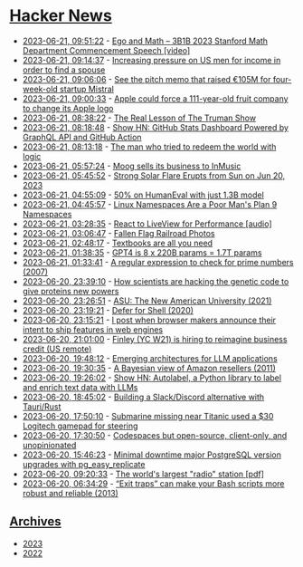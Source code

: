 # [Hacker News](https://kherrick.github.io/hacker-news/)

* [2023-06-21, 09:51:22](https://news.ycombinator.com/item?id=36416490) - [Ego and Math – 3B1B 2023 Stanford Math Department Commencement Speech [video]](https://www.youtube.com/watch?v=z7GVHB2wiyg)
* [2023-06-21, 09:14:37](https://news.ycombinator.com/item?id=36416234) - [Increasing pressure on US men for income in order to find a spouse](https://www.tandfonline.com/doi/full/10.1080/19485565.2023.2220950)
* [2023-06-21, 09:06:06](https://news.ycombinator.com/item?id=36416176) - [See the pitch memo that raised €105M for four-week-old startup Mistral](https://sifted.eu/articles/pitch-deck-mistral)
* [2023-06-21, 09:00:33](https://news.ycombinator.com/item?id=36416131) - [Apple could force a 111-year-old fruit company to change its Apple logo](https://www.androidauthority.com/apple-swiss-fruit-company-change-logo-3336622/)
* [2023-06-21, 08:38:22](https://news.ycombinator.com/item?id=36415981) - [The Real Lesson of The Truman Show](https://www.theatlantic.com/culture/archive/2023/06/the-truman-show-25-years-later/674456/)
* [2023-06-21, 08:18:48](https://news.ycombinator.com/item?id=36415839) - [Show HN: GitHub Stats Dashboard Powered by GraphQL API and GitHub Action](https://github.com/pingcap/ossinsight-lite)
* [2023-06-21, 08:13:18](https://news.ycombinator.com/item?id=36415803) - [The man who tried to redeem the world with logic](https://nautil.us/the-man-who-tried-to-redeem-the-world-with-logic-235253/)
* [2023-06-21, 05:57:24](https://news.ycombinator.com/item?id=36414915) - [Moog sells its business to InMusic](https://ra.co/news/79174)
* [2023-06-21, 05:45:52](https://news.ycombinator.com/item?id=36414826) - [Strong Solar Flare Erupts from Sun on Jun 20, 2023](https://blogs.nasa.gov/solarcycle25/2023/06/20/271/)
* [2023-06-21, 04:55:09](https://news.ycombinator.com/item?id=36414538) - [50% on HumanEval with just 1.3B model](https://twitter.com/sytelus/status/1671333552204693504)
* [2023-06-21, 04:45:57](https://news.ycombinator.com/item?id=36414493) - [Linux Namespaces Are a Poor Man's Plan 9 Namespaces](https://yotam.net/posts/linux-namespaces-are-a-poor-mans-plan9-namespaces/)
* [2023-06-21, 03:28:35](https://news.ycombinator.com/item?id=36414037) - [React to LiveView for Performance [audio]](https://podcast.thinkingelixir.com/156)
* [2023-06-21, 03:06:47](https://news.ycombinator.com/item?id=36413897) - [Fallen Flag Railroad Photos](https://www.rr-fallenflags.org/)
* [2023-06-21, 02:48:17](https://news.ycombinator.com/item?id=36413768) - [Textbooks are all you need](https://arxiv.org/abs/2306.11644)
* [2023-06-21, 01:38:35](https://news.ycombinator.com/item?id=36413296) - [GPT4 is 8 x 220B params = 1.7T params](https://twitter.com/swyx/status/1671272883379908608)
* [2023-06-21, 01:33:41](https://news.ycombinator.com/item?id=36413260) - [A regular expression to check for prime numbers (2007)](https://www.noulakaz.net/2007/03/18/a-regular-expression-to-check-for-prime-numbers/)
* [2023-06-20, 23:39:10](https://news.ycombinator.com/item?id=36412300) - [How scientists are hacking the genetic code to give proteins new powers](https://www.nature.com/articles/d41586-023-01980-4)
* [2023-06-20, 23:26:51](https://news.ycombinator.com/item?id=36412191) - [ASU: The New American University (2021)](https://nadia.xyz/asu)
* [2023-06-20, 23:19:21](https://news.ycombinator.com/item?id=36412105) - [Defer for Shell (2020)](https://cedwards.xyz/defer-for-shell/)
* [2023-06-20, 23:15:21](https://news.ycombinator.com/item?id=36412072) - [I post when browser makers announce their intent to ship features in web engines](https://botsin.space/@intenttoship)
* [2023-06-20, 21:01:00](https://news.ycombinator.com/item?id=36410522) - [Finley (YC W21) is hiring to reimagine business credit (US remote)](https://news.ycombinator.com/item?id=36410522)
* [2023-06-20, 19:48:12](https://news.ycombinator.com/item?id=36409489) - [Emerging architectures for LLM applications](https://a16z.com/2023/06/20/emerging-architectures-for-llm-applications/)
* [2023-06-20, 19:30:35](https://news.ycombinator.com/item?id=36409262) - [A Bayesian view of Amazon resellers (2011)](https://www.johndcook.com/blog/2011/09/27/bayesian-amazon/)
* [2023-06-20, 19:26:02](https://news.ycombinator.com/item?id=36409201) - [Show HN: Autolabel, a Python library to label and enrich text data with LLMs](https://github.com/refuel-ai/autolabel)
* [2023-06-20, 18:45:02](https://news.ycombinator.com/item?id=36408633) - [Building a Slack/Discord alternative with Tauri/Rust](https://www.linen.dev/s/linen/t/12647025/building-a-slack-discord-alternative-with-tauri-rust)
* [2023-06-20, 17:50:10](https://news.ycombinator.com/item?id=36407781) - [Submarine missing near Titanic used a $30 Logitech gamepad for steering](https://arstechnica.com/gaming/2023/06/submarine-missing-near-titanic-used-a-30-logitech-gamepad-for-steering/)
* [2023-06-20, 17:30:50](https://news.ycombinator.com/item?id=36407477) - [Codespaces but open-source, client-only, and unopinionated](https://devpod.sh/)
* [2023-06-20, 15:46:23](https://news.ycombinator.com/item?id=36405761) - [Minimal downtime major PostgreSQL version upgrades with pg_easy_replicate](https://github.com/shayonj/pg_easy_replicate)
* [2023-06-20, 09:20:33](https://news.ycombinator.com/item?id=36401547) - [The world's largest \"radio\" station [pdf]](https://pages.hep.wisc.edu/~prepost/ELF.pdf)
* [2023-06-20, 06:34:29](https://news.ycombinator.com/item?id=36400465) - [“Exit traps” can make your Bash scripts more robust and reliable (2013)](http://redsymbol.net/articles/bash-exit-traps/)

## [Archives](archives/index.md)

* [2023](archives/2023/index.md)
* [2022](archives/2022/index.md)
